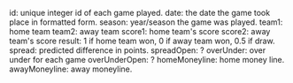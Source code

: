 id: unique integer id of each game played.
date: the date the game took place in formatted form.
season: year/season the game was played.
team1: home team
team2: away team
score1: home team's score
score2: away team's score
result: 1 if home team won, 0 if away team won, 0.5 if draw.
spread: predicted difference in points.
spreadOpen: ?
overUnder: over under for each game
overUnderOpen: ?
homeMoneyline: home money line.
awayMoneyline: away moneyline.
